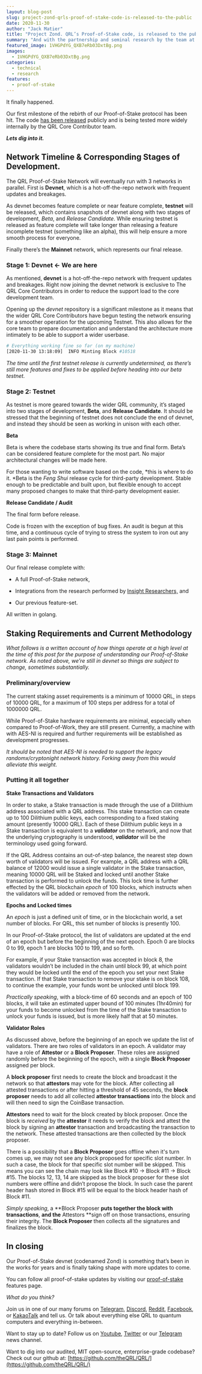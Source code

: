 ```yaml
---
layout: blog-post
slug: project-zond-qrls-proof-of-stake-code-is-released-to-the-public
date: 2020-11-30
author: "Jack Matier"
title: "Project Zond. QRL’s Proof-of-Stake code, is released to the public."
summary: "And with the partnership and seminal research by the team at Insight Research, it’s only going to get better from here."
featured_image: 1VHGPdYG_QXB7eRb03DxtBg.png
images:
  - 1VHGPdYG_QXB7eRb03DxtBg.png
categories:
  - technical
  - research
features:
  - proof-of-stake
---
```


It finally happened. 

Our first milestone of the rebirth of our Proof-of-Stake protocol has been hit. The code [has been released](https://github.com/theQRL/zond) publicly and is being tested more widely internally by the QRL Core Contributor team.

***Lets dig into it.***

## Network Timeline & Corresponding Stages of Development.

The QRL Proof-of-Stake Network will eventually run with 3 networks in parallel. First is **Devnet**, which is a hot-off-the-repo network with frequent updates and breakages. 

As devnet becomes feature complete or near feature complete, **testnet** will be released, which contains snapshots of devnet along with two stages of development, *Beta*, and *Release Candidate*. While ensuring testnet is released as feature complete will take longer than releasing a feature incomplete testnet (something like an alpha), this will help ensure a more smooth process for everyone.

Finally there’s the **Mainnet** network, which represents our final release. 

### Stage 1:  Devnet ← We are here

As mentioned, **devnet** is a hot-off-the-repo network with frequent updates and breakages. Right now joining the devnet network is exclusive to The QRL Core Contributors in order to reduce the support load to the core development team. 

Opening up the *devnet* repository is a significant milestone as it means that the wider QRL Core Contributors have begun testing the network ensuring for a smoother operation for the upcoming Testnet. This also allows for the core team to prepare documentation and understand the architecture more intimately to be able to support a wider userbase.

```bash
# Everything working fine so far (on my machine)
[2020-11-30 13:18:09]  INFO Minting Block #10518
```

*The time until the first testnet release is currently undetermined, as there’s still more features and fixes to be applied before heading into our beta testnet.*

### Stage 2: Testnet

As testnet is more geared towards the wider QRL community, it’s staged into two stages of development, **Beta**, and **Release Candidate**. It should be stressed that the beginning of testnet does not conclude the end of devnet, and instead they should be seen as working in unison with each other.

**Beta**

Beta is where the codebase starts showing its true and final form. Beta’s can be considered feature complete for the most part. No major architectural changes will be made here.

For those wanting to write software based on the code, *this is where to do it. *Beta is the *Feng Shui* release cycle for third-party development. Stable enough to be predictable and built upon, but flexible enough to accept many proposed changes to make that third-party development easier.

**Release Candidate / Audit**

The final form before release. 

Code is frozen with the exception of bug fixes. An audit is begun at this time, and a continuous cycle of trying to stress the system to iron out any last pain points is performed. 

### Stage 3: Mainnet

Our final release complete with:

* A full Proof-of-Stake network,

* Integrations from the research performed by [Insight Researchers,](https://theqrl.org/blog/insight-researchers-partners-with-the-quantum-resistant-ledger/) and

* Our previous feature-set.

All written in golang.

## Staking Requirements and Current Methodology

*What follows is a written account of how things operate at a high level at the time of this post for the purpose of understanding our Proof-of-Stake network. As noted above, we’re still in devnet so things are subject to change, sometimes substantially.*

### **Preliminary/overview**

The current staking asset requirements is a minimum of 10000 QRL, in steps of 10000 QRL, for a maximum of 100 steps per address for a total of 1000000 QRL.

While Proof-of-Stake hardware requirements are minimal, especially when compared to Proof-of-Work, they are still present. Currently, a machine with with AES-NI is required and further requirements will be established as development progresses. 

*It should be noted that AES-NI is needed to support the legacy randomx/cryptonight network history. Forking away from this would alleviate this weight.*

### Putting it all together

**Stake Transactions and Validators**

In order to stake, a Stake transaction is made through the use of a Dilithium address associated with a QRL address. This stake transaction can create up to 100 Dilithium public keys, each corresponding to a fixed staking amount (presently 10000 QRL). Each of these Dilithium public keys in a Stake transaction is equivalent to a ***validator*** on the network, and now that the underlying cryptography is understood, ***validator*** will be the terminology used going forward.

If the QRL Address contains an out-of-step balance, the nearest step down worth of validators will be issued. For example, a QRL address with a QRL balance of 12000 would issue a single validator in the Stake transaction, meaning 10000 QRL will be Staked and locked until another Stake transaction is performed to unlock the funds. This lock time is further effected by the QRL blockchain *epoch* of 100 blocks, which instructs when the validators will be added or removed from the network.

**Epochs and Locked times**

An *epoch* is just a defined unit of time, or in the blockchain world, a set number of blocks. For QRL, this set number of blocks is presently 100.

In our Proof-of-Stake protocol, the list of validators are updated at the end of an epoch but before the beginning of the next epoch. Epoch 0 are blocks 0 to 99, epoch 1 are blocks 100 to 199, and so forth. 

For example, if your Stake transaction was accepted in block 8, the validators wouldn’t be included in the chain until block 99, at which point they would be locked until the end of the epoch you set your next Stake transaction. If that Stake transaction to remove your stake is on block 108, to continue the example, your funds wont be unlocked until block 199.

*Practically speaking*, with a block-time of 60 seconds and an epoch of 100 blocks, it will take an estimated upper bound of 100 minutes (1hr40min) for your funds to become unlocked from the time of the Stake transaction to unlock your funds is issued, but is more likely half that at 50 minutes.

**Validator Roles**

As discussed above, before the beginning of an epoch we update the list of validators. There are two roles of validators in an epoch. A validator may have a role of **Attestor** or a **Block Proposer**. These roles are assigned randomly before the beginning of the epoch, with a single **Block Proposer** assigned per block. 

A **block proposer** first needs to create the block and broadcast it the network so that **attestors** may vote for the block. After collecting all attested transactions or after hitting a threshold of 45 seconds, the **block proposer** needs to add all collected **attestor transactions** into the block and will then need to sign the CoinBase transaction.

**Attestors** need to wait for the block created by block proposer. Once the block is *received* by the **attestor** it needs to verify the block and attest the block by signing an **attestor** transaction and broadcasting the transaction to the network. These attested transactions are then collected by the block proposer.

There is a possibility that a **Block Proposer** goes offline when it's turn comes up, we may not see any block proposed for specific slot number. In such a case, the block for that specific slot number will be skipped. This means you can see the chain may look like Block #10 → Block #11 → Block #15. The blocks 12, 13, 14 are skipped as the block proposer for these slot numbers were offline and didn’t propose the block. In such case the parent header hash stored in Block #15 will be equal to the block header hash of Block #11.

*Simply speaking*, a **Block Proposer **puts together the block with transactions**, **and the** Attestors **sign off on those transactions, ensuring their integrity. The **Block Proposer** then collects all the signatures and finalizes the block.

## In closing

Our Proof-of-Stake devnet (codenamed Zond) is something that’s been in the works for  years and is finally taking shape with more updates to come. 

You can follow all proof-of-stake updates by visiting our [proof-of-stake](https://www.theqrl.org/features/proof-of-stake/) features page.

*What do you think?*

Join us in one of our many forums on [Telegram](https://t.me/QRLedgerOfficial), [Discord](/discord), [Reddit](https://www.reddit.com/r/qrl), [Facebook](https://www.facebook.com/theqrl/), or [KakaoTalk](https://open.kakao.com/o/gffKNhWb) and tell us. Or talk about everything else QRL to quantum computers and everything in-between.

Want to stay up to date? Follow us on [Youtube](https://www.youtube.com/c/QRLedger), [Twitter](https://twitter.com/qrledger) or our [Telegram](https://t.me/TheQRLedger) news channel.

Want to dig into our audited, MIT open-source, enterprise-grade codebase? Check out our github at: [https://github.com/theQRL/QRL/](https://github.com/theQRL/QRL/)



